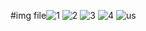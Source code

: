 #img file![1](https://user-images.githubusercontent.com/86187694/132083184-fc92a764-b8cd-4453-a7d9-89e309337faa.jpg)
![2](https://user-images.githubusercontent.com/86187694/132083185-a5e41635-5e35-4364-885d-ea96a0e019d5.jpg)
![3](https://user-images.githubusercontent.com/86187694/132083187-34cb6a0c-1f83-4564-b91d-9bc38b01784e.jpg)
![4](https://user-images.githubusercontent.com/86187694/132083188-812fad41-c2bf-444f-ae42-3560c98f2dc7.jpg)
![us](https://user-images.githubusercontent.com/86187694/132083190-55aa68b9-9ac5-4f17-9547-0c5f68ea6644.jpg)

